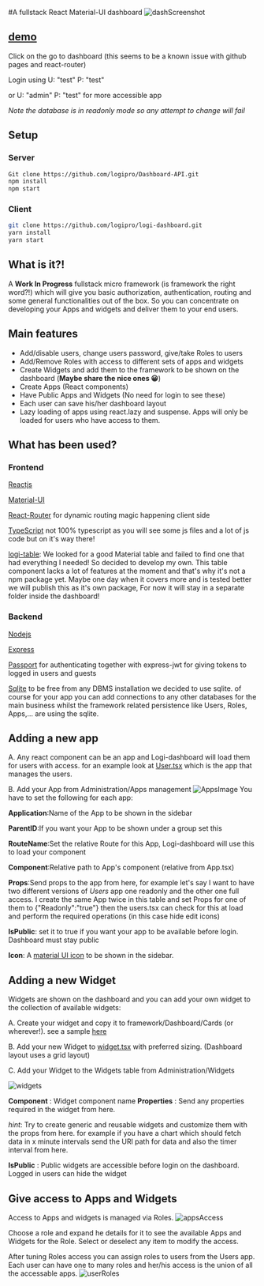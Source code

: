 #A fullstack React Material-UI dashboard
![dashScreenshot](https://thepracticaldev.s3.amazonaws.com/i/bsl2i3liq302bklsyao9.png)

## [demo](https://logipro.github.io/logi-dashboard/)

Click on the go to dashboard (this seems to be a known issue with github pages and react-router)

Login using U: "test" P: "test"

or U: "admin" P: "test" for more accessible app

_Note the database is in readonly mode so any attempt to change will fail_

## Setup

### Server

```bash
Git clone https://github.com/logipro/Dashboard-API.git
npm install
npm start
```

### Client

```bash
git clone https://github.com/logipro/logi-dashboard.git
yarn install
yarn start
```

## What is it?!

A **Work In Progress** fullstack micro framework (is framework the right word?!) which will give you basic authorization, authentication, routing and some general functionalities out of the box. So you can concentrate on developing your Apps and widgets and deliver them to your end users.

## Main features

- Add/disable users, change users password, give/take Roles to users
- Add/Remove Roles with access to different sets of apps and widgets
- Create Widgets and add them to the framework to be shown on the dashboard (**Maybe share the nice ones 😀**)
- Create Apps (React components)
- Have Public Apps and Widgets (No need for login to see these)
- Each user can save his/her dashboard layout
- Lazy loading of apps using react.lazy and suspense. Apps will only be loaded for users who have access to them.

## What has been used?

### **Frontend**

[Reactjs](https://reactjs.org/)

[Material-UI](https://material-ui.com/)

[React-Router](https://reacttraining.com/react-router/)
for dynamic routing magic happening client side

[TypeScript](https://typescriptlang.org) not 100% typescript as you will see some js files and a lot of js code but on it's way there!

[logi-table](https://github.com/logipro/logi-dashboard/tree/master/src/framework/Components/logi-table): We looked for a good Material table and failed to find one that had everything I needed! So decided to develop my own. This table component lacks a lot of features at the moment and that's why it's not a npm package yet. Maybe one day when it covers more and is tested better we will publish this as it's own package, For now it will stay in a separate folder inside the dashboard!

### **Backend**

[Nodejs](https://nodejs.org)

[Express](https://expressjs.com/)

[Passport](http://www.passportjs.org/) for authenticating together with express-jwt for giving tokens to logged in users and guests

[Sqlite](https://www.sqlite.org/index.html) to be free from any DBMS installation we decided to use sqlite. of course for your app you can add connections to any other databases for the main business whilst the framework related persistence like Users, Roles, Apps,... are using the sqlite.

## Adding a new app

A. Any react component can be an app and Logi-dashboard will load them for users with access. for an example look at [User.tsx](https://github.com/logipro/logi-dashboard/blob/master/src/framework/Administration/Users.tsx) which is the app that manages the users.

B. Add your App from Administration/Apps management
![AppsImage](https://thepracticaldev.s3.amazonaws.com/i/g93qxy3vzzelp4ou221z.png)
You have to set the following for each app:

**Application**:Name of the App to be shown in the sidebar

**ParentID**:If you want your App to be shown under a group set this

**RouteName**:Set the relative Route for this App, Logi-dashboard will use this to load your component

**Component**:Relative path to App's component (relative from App.tsx)

**Props**:Send props to the app from here, for example let's say I want to have two different versions of _Users_ app one readonly and the other one full access. I create the same App twice in this table and set Props for one of them to {"Readonly":"true"} then the users.tsx can check for this at load and perform the required operations (in this case hide edit icons)

**IsPublic**: set it to true if you want your app to be available before login. Dashboard must stay public

**Icon**: A [material UI icon](https://material.io/tools/icons/) to be shown in the sidebar.

## Adding a new Widget

Widgets are shown on the dashboard and you can add your own widget to the collection of available widgets:

A. Create your widget and copy it to framework/Dashboard/Cards (or wherever!). see a sample [here](https://github.com/logipro/logi-dashboard/blob/master/src/framework/dashboard/Cards/StatementCard.js)

B. Add your new Widget to [widget.tsx](https://github.com/logipro/logi-dashboard/blob/69fcb29c119cd5974a0999e3a0d4f2ce7f708ab8/src/framework/dashboard/Widget.tsx#L13) with preferred sizing. (Dashboard layout uses a grid layout)

C. Add your Widget to the Widgets table from Administration/Widgets

![widgets](https://thepracticaldev.s3.amazonaws.com/i/vnizuot2drcl0hks3ipz.png)

**Component** : Widget component name
**Properties** : Send any properties required in the widget from here.

_hint_: Try to create generic and reusable widgets and customize them with the props from here. for example if you have a chart which should fetch data in x minute intervals send the URl path for data and also the timer interval from here.

**IsPublic** : Public widgets are accessible before login on the dashboard. Logged in users can hide the widget

## Give access to Apps and Widgets

Access to Apps and widgets is managed via Roles.
![appsAccess](https://thepracticaldev.s3.amazonaws.com/i/qhr0o1uzerewdbpylrj9.png)

Choose a role and expand he details for it to see the available Apps and Widgets for the Role. Select or deselect any item to modify the access.

After tuning Roles access you can assign roles to users from the Users app. Each user can have one to many roles and her/his access is the union of all the accessable apps.
![userRoles](https://thepracticaldev.s3.amazonaws.com/i/imjgtm5rm07ucspckol1.png)
